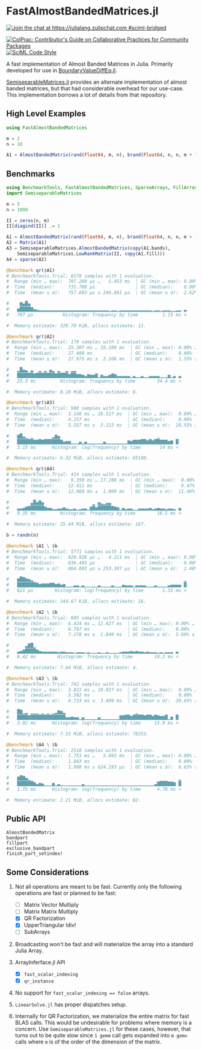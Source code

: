 # FastAlmostBandedMatrices.jl

[![Join the chat at https://julialang.zulipchat.com #sciml-bridged](https://img.shields.io/static/v1?label=Zulip&message=chat&color=9558b2&labelColor=389826)](https://julialang.zulipchat.com/#narrow/stream/279055-sciml-bridged)

[![ColPrac: Contributor's Guide on Collaborative Practices for Community Packages](https://img.shields.io/badge/ColPrac-Contributor%27s%20Guide-blueviolet)](https://github.com/SciML/ColPrac)
[![SciML Code Style](https://img.shields.io/static/v1?label=code%20style&message=SciML&color=9558b2&labelColor=389826)](https://github.com/SciML/SciMLStyle)

A fast implementation of Almost Banded Matrices in Julia. Primarily developed for use in
[BoundaryValueDiffEq.jl](https://github.com/SciML/BoundaryValueDiffEq.jl).

[SemiseparableMatrices.jl](https://github.com/JuliaLinearAlgebra/SemiseparableMatrices.jl)
provides an alternate implementation of almost banded matrices, but that had considerable
overhead for our use-case. This implementation borrows a lot of details from that
repository.

## High Level Examples

```julia
using FastAlmostBandedMatrices

m = 2
n = 10

A1 = AlmostBandedMatrix(rand(Float64, m, n), brand(Float64, n, n, m + 1, m))
```

## Benchmarks

```julia
using BenchmarkTools, FastAlmostBandedMatrices, SparseArrays, FillArrays, LinearAlgebra
import SemiseparableMatrices

m = 5
n = 1000

II = zeros(n, m)
II[diagind(II)] .= 1

A1 = AlmostBandedMatrix(rand(Float64, m, n), brand(Float64, n, n, m + 1, m))
A2 = Matrix(A1)
A3 = SemiseparableMatrices.AlmostBandedMatrix(copy(A1.bands),
    SemiseparableMatrices.LowRankMatrix(II, copy(A1.fill)))
A4 = sparse(A2)

@benchmark qr($A1)
# BenchmarkTools.Trial: 6579 samples with 1 evaluation.
#  Range (min … max):  707.260 μs …   5.453 ms  ┊ GC (min … max): 0.00% … 76.64%
#  Time  (median):     731.708 μs               ┊ GC (median):    0.00%
#  Time  (mean ± σ):   757.683 μs ± 246.801 μs  ┊ GC (mean ± σ):  2.62% ±  6.52%

#    ▆▄█▄                                                          
#   ▅████▇▄▃▂▂▂▂▂▂▂▂▂▂▂▂▂▂▂▂▂▂▂▂▂▂▂▂▂▂▁▂▂▁▂▂▂▂▂▂▂▂▂▂▂▂▁▂▂▁▂▂▂▁▁▂▂ ▃
#   707 μs           Histogram: frequency by time         1.15 ms <

#  Memory estimate: 320.70 KiB, allocs estimate: 11.

@benchmark qr($A2)
# BenchmarkTools.Trial: 179 samples with 1 evaluation.
#  Range (min … max):  25.307 ms … 35.189 ms  ┊ GC (min … max): 0.00% … 0.00%
#  Time  (median):     27.488 ms              ┊ GC (median):    0.00%
#  Time  (mean ± σ):   27.975 ms ±  2.168 ms  ┊ GC (mean ± σ):  1.55% ± 3.39%

#   ▂█▄▃ ▃  ▂ ▂ ▄▂ ▂  ▂ ▂▂                                       
#   ██████▇███████▇████▆██▆▆▅▃▆▅▅▇▁▅▃▃▅▇▆▃▃▃▃▃▁▃▁▁▃▁▁▃▃▃▃▁▁▁▅▁▃ ▃
#   25.3 ms         Histogram: frequency by time        34.4 ms <

#  Memory estimate: 8.18 MiB, allocs estimate: 6.

@benchmark qr($A3)
# BenchmarkTools.Trial: 900 samples with 1 evaluation.
#  Range (min … max):  3.149 ms … 16.527 ms  ┊ GC (min … max):  0.00% … 69.59%
#  Time  (median):     4.157 ms              ┊ GC (median):     0.00%
#  Time  (mean ± σ):   5.557 ms ±  3.123 ms  ┊ GC (mean ± σ):  20.55% ± 22.17%

#   ▆█▃▁ ▁       ▂▆▄                                    ▁       
#   ██████▇▇█▇██████▇▄▅▅▁▁▁▄▁▄▁▁▁▁▁▁▄▁▁▁▁▁▁▁▁▆▅▇▇▇██▆█▆██▇▇▇▅▆ █
#   3.15 ms      Histogram: log(frequency) by time       14 ms <

#  Memory estimate: 6.32 MiB, allocs estimate: 65108.

@benchmark qr($A4)
# BenchmarkTools.Trial: 414 samples with 1 evaluation.
#  Range (min … max):   9.350 ms … 17.288 ms  ┊ GC (min … max):  0.00% … 37.45%
#  Time  (median):     12.411 ms              ┊ GC (median):     9.47%
#  Time  (mean ± σ):   12.068 ms ±  1.869 ms  ┊ GC (mean ± σ):  11.46% ± 10.23%

#        ▃█▄▇▄                  ▁ ▄▂▁▃▃                          
#   ▃▃▄▆▇█████▆▄▄▂▂▃▃▅▃▂▂▃▁▂▃▃▁▆█▅█████▇▆▅▁▄▂▃▃▁▁▃▃▃▃▄▂▃▄▃▃▂▃▃▂ ▄
#   9.35 ms         Histogram: frequency by time        16.5 ms <

#  Memory estimate: 25.44 MiB, allocs estimate: 167.

b = randn(n)

@benchmark $A1 \ $b
# BenchmarkTools.Trial: 5771 samples with 1 evaluation.
#  Range (min … max):  820.926 μs …   4.211 ms  ┊ GC (min … max): 0.00% … 75.87%
#  Time  (median):     836.495 μs               ┊ GC (median):    0.00%
#  Time  (mean ± σ):   864.003 μs ± 253.387 μs  ┊ GC (mean ± σ):  2.46% ±  6.52%

#   ▅█▇▅▄▂                                                        ▁
#   ███████▇▅▆▆▆▇▇▅▆▄▅▁▁▁▃▃▁▃▁▁▁▁▁▃▁▁▁▁▃▁▁▁▄▃▃▃▁▃▃▃▃▁▁▁▃▁▁▁▁▃▄▄▄▄ █
#   821 μs        Histogram: log(frequency) by time       1.31 ms <

#  Memory estimate: 344.67 KiB, allocs estimate: 16.

@benchmark $A2 \ $b
# BenchmarkTools.Trial: 685 samples with 1 evaluation.
#  Range (min … max):  6.424 ms … 12.427 ms  ┊ GC (min … max): 0.00% … 21.60%
#  Time  (median):     6.797 ms              ┊ GC (median):    0.00%
#  Time  (mean ± σ):   7.278 ms ±  1.040 ms  ┊ GC (mean ± σ):  5.60% ±  9.66%

#      ▃▇█▁                                                     
#   ▃▄▆████▆▄▃▃▃▃▃▃▂▃▃▂▂▂▁▂▂▂▁▂▁▁▁▂▁▁▂▁▁▁▁▂▃▃▃▄▃▄▃▃▂▃▂▂▂▁▂▁▂▂▂ ▃
#   6.42 ms        Histogram: frequency by time        10.2 ms <

#  Memory estimate: 7.64 MiB, allocs estimate: 4.

@benchmark $A3 \ $b
# BenchmarkTools.Trial: 742 samples with 1 evaluation.
#  Range (min … max):  3.821 ms … 19.027 ms  ┊ GC (min … max):  0.00% … 54.32%
#  Time  (median):     5.582 ms              ┊ GC (median):     0.00%
#  Time  (mean ± σ):   6.733 ms ±  3.499 ms  ┊ GC (mean ± σ):  20.65% ± 22.34%

#   █▇▁▂ ▁▁▁ ▁ ▁ ▁▂▆▅▂                          ▁               
#   ████▇█████████████▄▄▅▄▄▁▄▁▁▁▁▁▄▁▁▁▁▁▁▁▇▇██▆████▇██▆█▇▆▆█▁▅ █
#   3.82 ms      Histogram: log(frequency) by time     15.9 ms <

#  Memory estimate: 7.55 MiB, allocs estimate: 78253.

@benchmark $A4 \ $b
# BenchmarkTools.Trial: 2510 samples with 1 evaluation.
#  Range (min … max):  1.753 ms …   5.893 ms  ┊ GC (min … max): 0.00% … 65.44%
#  Time  (median):     1.843 ms               ┊ GC (median):    0.00%
#  Time  (mean ± σ):   1.988 ms ± 624.193 μs  ┊ GC (mean ± σ):  6.63% ± 12.28%

#   ▆█▇▄▁                                                       ▁
#   ██████▆▃▅▄▁▁▁▅▁▃▁▁▁▁▁▁▁▁▃▁▁▁▁▁▁▁▁▁▁▁▁▁▁▁▁▁▁▁▁▁▁▁▁▁▁▃▇███▇▇▆ █
#   1.75 ms      Histogram: log(frequency) by time      4.78 ms <

#  Memory estimate: 2.21 MiB, allocs estimate: 82.
```

## Public API

```
AlmostBandedMatrix
bandpart
fillpart
exclusive_bandpart
finish_part_setindex!
```

## Some Considerations

1. Not all operations are meant to be fast. Currently only the following operations are
   fast or planned to be fast:

    + [ ] Matrix Vector Multiply
    + [ ] Matrix Matrix Multiply
    + [x] QR Factorization
    + [x] UpperTriangular ldiv!
    + [ ] SubArrays

2. Broadcasting won't be fast and will materialize the array into a standard Julia Array.

3. ArrayInferface.jl API

    + [x] `fast_scalar_indexing`
    + [x] `qr_instance`

4. No support for `fast_scalar_indexing == false` arrays.

5. `LinearSolve.jl` has proper dispatches setup.

6. Internally for QR Factorization, we materialize the entire matrix for fast BLAS calls.
   This would be undesirable for problems where memory is a concern. Use
   `SemiseparableMatrices.jl` for these cases, however, that turns out to be quite slow
   since `1 gemm` call gets expanded into `m gemv` calls where `m` is of the order of the
   dimension of the matrix.

